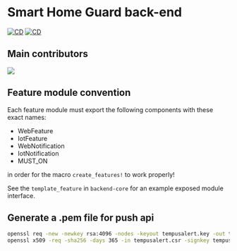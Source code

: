 # Smart Home Guard back-end
[![CD](https://github.com/Smart-Home-Guard/tempusalert-be/actions/workflows/cd.yml/badge.svg)](https://github.com/Smart-Home-Guard/tempusalert-be/actions/workflows/cd.yml)
[![CD](https://github.com/Smart-Home-Guard/tempusalert-be/actions/workflows/cd.yml/badge.svg)](https://github.com/Smart-Home-Guard/tempusalert-be/actions/workflows/cd.yml)
## Main contributors
<a href = "https://github.com/Smart-Home-Guard/tempusalert-be/graphs/contributors">
  <img src = "https://contrib.rocks/image?repo=Smart-Home-Guard/tempusalert-be"/>
</a>

## Feature module convention
Each feature module must export the following components with these exact names:
 * WebFeature
 * IotFeature
 * WebNotification
 * IotNotification
 * MUST_ON

in order for the macro `create_features!` to work properly!

See the `template_feature` in `backend-core` for an example exposed module interface.

## Generate a .pem file for push api
```bash
openssl req -new -newkey rsa:4096 -nodes -keyout tempusalert.key -out tempusalert.csr
openssl x509 -req -sha256 -days 365 -in tempusalert.csr -signkey tempusalert.key -out tempusalert.pem
```
